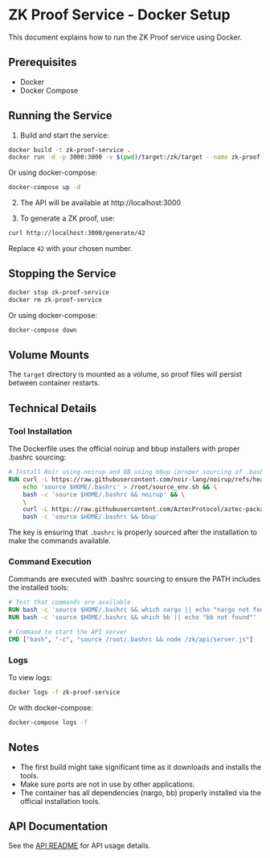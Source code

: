 # ZK Proof Service - Docker Setup

This document explains how to run the ZK Proof service using Docker.

## Prerequisites

- Docker
- Docker Compose

## Running the Service

1. Build and start the service:

```bash
docker build -t zk-proof-service .
docker run -d -p 3000:3000 -v $(pwd)/target:/zk/target --name zk-proof-service zk-proof-service
```

Or using docker-compose:

```bash
docker-compose up -d
```

2. The API will be available at http://localhost:3000

3. To generate a ZK proof, use:

```bash
curl http://localhost:3000/generate/42
```

Replace `42` with your chosen number.

## Stopping the Service

```bash
docker stop zk-proof-service
docker rm zk-proof-service
```

Or using docker-compose:

```bash
docker-compose down
```

## Volume Mounts

The `target` directory is mounted as a volume, so proof files will persist between container restarts.

## Technical Details

### Tool Installation

The Dockerfile uses the official noirup and bbup installers with proper .bashrc sourcing:

```dockerfile
# Install Noir using noirup and BB using bbup (proper sourcing of .bashrc)
RUN curl -L https://raw.githubusercontent.com/noir-lang/noirup/refs/heads/main/install | bash && \
    echo 'source $HOME/.bashrc' > /root/source_env.sh && \
    bash -c 'source $HOME/.bashrc && noirup' && \
    \
    curl -L https://raw.githubusercontent.com/AztecProtocol/aztec-packages/refs/heads/master/barretenberg/bbup/install | bash && \
    bash -c 'source $HOME/.bashrc && bbup'
```

The key is ensuring that `.bashrc` is properly sourced after the installation to make the commands available.

### Command Execution

Commands are executed with .bashrc sourcing to ensure the PATH includes the installed tools:

```dockerfile
# Test that commands are available
RUN bash -c 'source $HOME/.bashrc && which nargo || echo "nargo not found"'
RUN bash -c 'source $HOME/.bashrc && which bb || echo "bb not found"'

# Command to start the API server
CMD ["bash", "-c", "source /root/.bashrc && node /zk/api/server.js"]
```

### Logs

To view logs:

```bash
docker logs -f zk-proof-service
```

Or with docker-compose:

```bash
docker-compose logs -f
```

## Notes

- The first build might take significant time as it downloads and installs the tools.
- Make sure ports are not in use by other applications.
- The container has all dependencies (nargo, bb) properly installed via the official installation tools.

## API Documentation

See the [API README](api/README.md) for API usage details. 